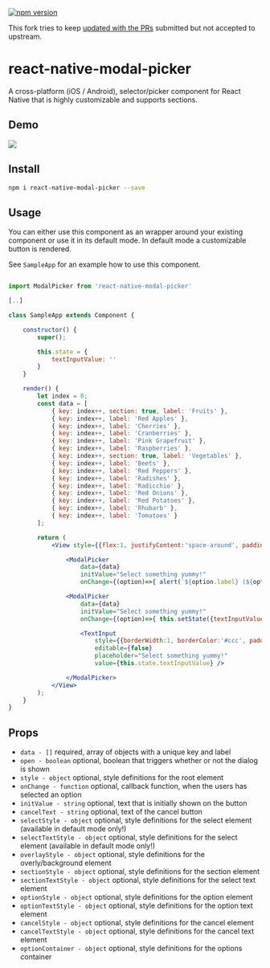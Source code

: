 [![npm version](https://badge.fury.io/js/react-native-modal-picker.svg)](https://badge.fury.io/js/react-native-modal-picker)

This fork tries to keep [updated with the PRs](MERGED_PR.md) submitted but not accepted to upstream.

# react-native-modal-picker
A cross-platform (iOS / Android), selector/picker component for React Native that is highly customizable and supports sections.

## Demo

<img src="https://raw.githubusercontent.com/d-a-n/react-native-modal-picker/master/docs/demo.gif" />

## Install

```sh
npm i react-native-modal-picker --save
```

## Usage

You can either use this component as an wrapper around your existing component or use it in its default mode. In default mode a customizable button is rendered.

See `SampleApp` for an example how to use this component.

```jsx

import ModalPicker from 'react-native-modal-picker'

[..]

class SampleApp extends Component {

    constructor() {
        super();

        this.state = {
            textInputValue: ''
        }
    }

    render() {
        let index = 0;
        const data = [
            { key: index++, section: true, label: 'Fruits' },
            { key: index++, label: 'Red Apples' },
            { key: index++, label: 'Cherries' },
            { key: index++, label: 'Cranberries' },
            { key: index++, label: 'Pink Grapefruit' },
            { key: index++, label: 'Raspberries' },
            { key: index++, section: true, label: 'Vegetables' },
            { key: index++, label: 'Beets' },
            { key: index++, label: 'Red Peppers' },
            { key: index++, label: 'Radishes' },
            { key: index++, label: 'Radicchio' },
            { key: index++, label: 'Red Onions' },
            { key: index++, label: 'Red Potatoes' },
            { key: index++, label: 'Rhubarb' },
            { key: index++, label: 'Tomatoes' }
        ];

        return (
            <View style={{flex:1, justifyContent:'space-around', padding:50}}>

                <ModalPicker
                    data={data}
                    initValue="Select something yummy!"
                    onChange={(option)=>{ alert(`${option.label} (${option.key}) nom nom nom`) }} />

                <ModalPicker
                    data={data}
                    initValue="Select something yummy!"
                    onChange={(option)=>{ this.setState({textInputValue:option.label})}}>

                    <TextInput
                        style={{borderWidth:1, borderColor:'#ccc', padding:10, height:30}}
                        editable={false}
                        placeholder="Select something yummy!"
                        value={this.state.textInputValue} />

                </ModalPicker>
            </View>
        );
    }
}
```

## Props

* `data - []` required, array of objects with a unique key and label
* `open - boolean` optional, boolean that triggers whether or not the dialog is shown
* `style - object` optional, style definitions for the root element
* `onChange - function` optional, callback function, when the users has selected an option
* `initValue - string` optional, text that is initially shown on the button
* `cancelText - string` optional, text of the cancel button
* `selectStyle - object` optional, style definitions for the select element (available in default mode only!)
* `selectTextStyle - object` optional, style definitions for the select element (available in default mode only!)
* `overlayStyle - object` optional, style definitions for the overly/background element
* `sectionStyle - object` optional, style definitions for the section element
* `sectionTextStyle - object` optional, style definitions for the select text element
* `optionStyle - object` optional, style definitions for the option element
* `optionTextStyle - object` optional, style definitions for the option text element
* `cancelStyle - object` optional, style definitions for the cancel element
* `cancelTextStyle - object` optional, style definitions for the cancel text element
* `optionContainer - object` optional, style definitions for the options container
